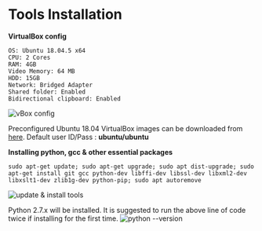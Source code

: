 # Tools Installation

**VirtualBox config**

	OS: Ubuntu 18.04.5 x64
	CPU: 2 Cores 
	RAM: 4GB 
	Video Memory: 64 MB
	HDD: 15GB
	Network: Bridged Adapter
	Shared folder: Enabled
	Bidirectional clipboard: Enabled
![vBox config](https://github.com/biplabro/SDN-hands-on_Openflow-Mininet-RYU/blob/master/images/vbox.png)

Preconfigured Ubuntu 18.04 VirtualBox images can be downloaded from [here](https://www.linuxvmimages.com/images/ubuntu-1804/). Default user ID/Pass : **ubuntu/ubuntu**

**Installing python, gcc & other essential packages**

```sudo apt-get update; sudo apt-get upgrade; sudo apt dist-upgrade; sudo apt-get install git gcc python-dev libffi-dev libssl-dev libxml2-dev libxslt1-dev zlib1g-dev python-pip; sudo apt autoremove```

![update & install tools](https://github.com/biplabro/SDN-hands-on_Openflow-Mininet-RYU/blob/master/images/update.png)

Python 2.7.x will be installed. It is suggested to run the above line of code twice if installing for the first time. 
![python --version](https://github.com/biplabro/SDN-hands-on_Openflow-Mininet-RYU/blob/master/images/python%20version.png)

